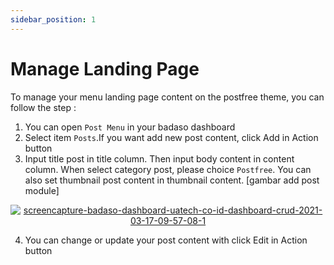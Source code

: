 ```yaml
---
sidebar_position: 1
---
```


# Manage Landing Page 

To manage your menu landing page content on the postfree theme, you can follow the step :
1. You can open `Post Menu` in your badaso dashboard
2. Select item `Posts`.If you want add new post content, click Add in Action button
3. Input title post in title column. Then input body content in content column. When select category post, please  choice `Postfree`. You can also set thumbnail post content in thumbnail content.
[gambar add post module]

<p align="center">
  <a href="https://badaso-docs.uatech.co.id/">
    <img src="http://localhost:3000/img/landing-page.png" alt="screencapture-badaso-dashboard-uatech-co-id-dashboard-crud-2021-03-17-09-57-08-1" />
  </a>
</p>

4. You can change or update your post content with click Edit in Action button

